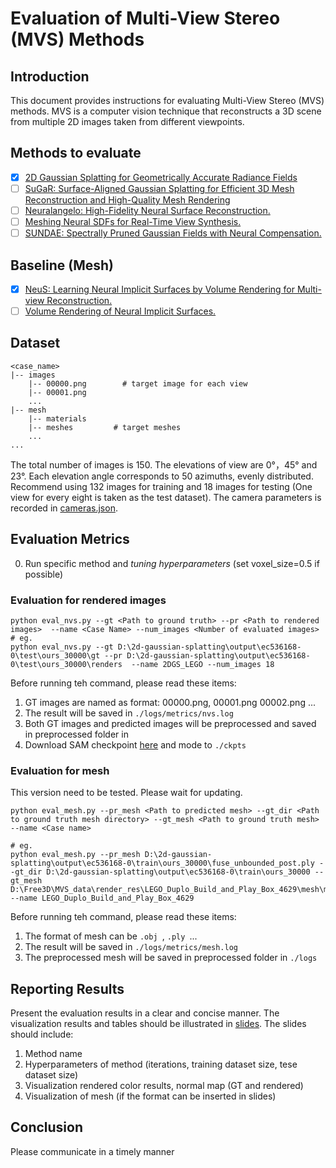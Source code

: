 # Evaluation of Multi-View Stereo (MVS) Methods

## Introduction
This document provides instructions for evaluating Multi-View Stereo (MVS) methods. MVS is a computer vision technique that reconstructs a 3D scene from multiple 2D images taken from different viewpoints.
## Methods to evaluate
- [x] [2D Gaussian Splatting for Geometrically Accurate Radiance Fields](https://github.com/hbb1/2d-gaussian-splatting)
- [ ] [SuGaR: Surface-Aligned Gaussian Splatting for Efficient 3D Mesh Reconstruction and High-Quality Mesh Rendering](https://github.com/Anttwo/SuGaR)
- [ ] [Neuralangelo: High-Fidelity Neural Surface Reconstruction.](https://github.com/NVlabs/neuralangelo)
- [ ] [Meshing Neural SDFs for Real-Time View Synthesis.](https://github.com/hugoycj/torch-bakedsdf)
- [ ] [SUNDAE: Spectrally Pruned Gaussian Fields with Neural Compensation.](https://github.com/RunyiYang/SUNDAE)
## Baseline (Mesh)
- [x] [NeuS: Learning Neural Implicit Surfaces by Volume Rendering for Multi-view Reconstruction.](https://github.com/Anttwo/SuGaR)
- [ ] [Volume Rendering of Neural Implicit Surfaces.](https://github.com/lioryariv/volsdf)
## Dataset
```
<case_name>
|-- images             
    |-- 00000.png        # target image for each view
    |-- 00001.png
    ...
|-- mesh
    |-- materials      
    |-- meshes         # target meshes
    ...
...
```
The total number of images is 150. The elevations of view are 0°，45° and 23°. Each elevation angle corresponds to 50 azimuths, evenly distributed. Recommend using 132 images for training and 18 images for testing (One view for every eight is taken as the test dataset). The camera parameters is recorded in [cameras.json](./cameras.json).

## Evaluation Metrics
0. Run specific method and *tuning hyperparameters*  (set voxel_size=0.5 if possible)
### Evaluation for rendered images 
```
python eval_nvs.py --gt <Path to ground truth> --pr <Path to rendered images>  --name <Case Name> --num_images <Number of evaluated images>
# eg.
python eval_nvs.py --gt D:\2d-gaussian-splatting\output\ec536168-0\test\ours_30000\gt --pr D:\2d-gaussian-splatting\output\ec536168-0\test\ours_30000\renders  --name 2DGS_LEGO --num_images 18

```
Before running teh command, please read these items:
1. GT images are named as format: 00000.png, 00001.png 00002.png ... 
2. The result will be saved in ```./logs/metrics/nvs.log```
3. Both GT images and predicted images will be preprocessed and saved in preprocessed folder in <Path to rendered images>
4. Download SAM checkpoint [here](https://dl.fbaipublicfiles.com/segment_anything/sam_vit_h_4b8939.pth) and mode to ```./ckpts```

### Evaluation for mesh
This version need to be tested. Please wait for updating.
```
python eval_mesh.py --pr_mesh <Path to predicted mesh> --gt_dir <Path to ground truth mesh directory> --gt_mesh <Path to ground truth mesh> --name <Case name>

# eg.
python eval_mesh.py --pr_mesh D:\2d-gaussian-splatting\output\ec536168-0\train\ours_30000\fuse_unbounded_post.ply --gt_dir D:\2d-gaussian-splatting\output\ec536168-0\train\ours_30000 --gt_mesh D:\Free3D\MVS_data\render_res\LEGO_Duplo_Build_and_Play_Box_4629\mesh\meshes\model.obj --name LEGO_Duplo_Build_and_Play_Box_4629

```
Before running teh command, please read these items:
1. The format of mesh can be ```.obj ```, ```.ply ```...
2. The result will be saved in ```./logs/metrics/mesh.log```
3. The preprocessed mesh will be saved in preprocessed folder in ```./logs```


## Reporting Results
Present the evaluation results in a clear and concise manner. The visualization results and tables should be illustrated in [slides](./res.pptx). 
The slides should include:
1. Method name
2. Hyperparameters of method (iterations, training dataset size, tese dataset size)
3. Visualization rendered color results, normal map  (GT and rendered)
4. Visualization of mesh (if the format can be inserted in slides)

## Conclusion
Please communicate in a timely manner

